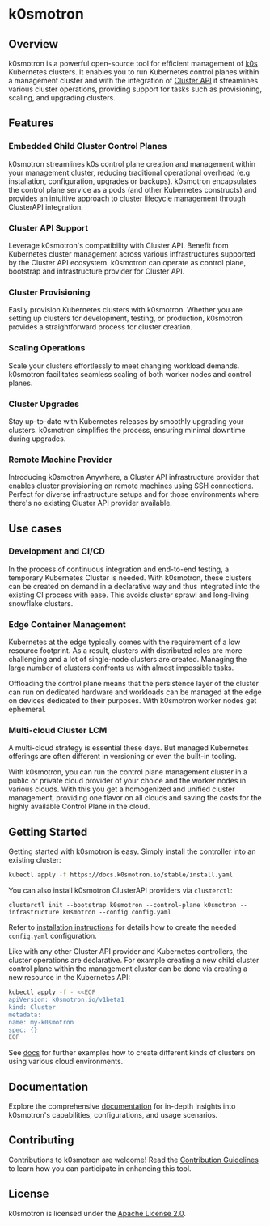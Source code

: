 # k0smotron

## Overview

k0smotron is a powerful open-source tool for efficient management of [k0s](https://k0sproject.io/) Kubernetes clusters. It enables you to run Kubernetes control planes within a management cluster and with the integration of [Cluster API](https://cluster-api.sigs.k8s.io/) it streamlines various cluster operations, providing support for tasks such as provisioning, scaling, and upgrading clusters.

## Features

### Embedded Child Cluster Control Planes

k0smotron streamlines k0s control plane creation and management within your management cluster, reducing traditional operational overhead (e.g  installation, configuration, upgrades or backups). k0smotron encapsulates the control plane service as a pods (and other Kubernetes constructs) and provides an intuitive approach to cluster lifecycle management through ClusterAPI integration.

### Cluster API Support

Leverage k0smotron's compatibility with Cluster API. Benefit from Kubernetes cluster management across various infrastructures supported by the Cluster API ecosystem. k0smotron can operate as control plane, bootstrap and infrastructure provider for Cluster API.

### Cluster Provisioning

Easily provision Kubernetes clusters with k0smotron. Whether you are setting up clusters for development, testing, or production, k0smotron provides a straightforward process for cluster creation.

### Scaling Operations

Scale your clusters effortlessly to meet changing workload demands. k0smotron facilitates seamless scaling of both worker nodes and control planes.

### Cluster Upgrades

Stay up-to-date with Kubernetes releases by smoothly upgrading your clusters. k0smotron simplifies the process, ensuring minimal downtime during upgrades.

### Remote Machine Provider

Introducing k0smotron Anywhere, a Cluster API infrastructure provider that enables cluster provisioning on remote machines using SSH connections. Perfect for diverse infrastructure setups and for those environments where there's no existing Cluster API provider available.

## Use cases

### Development and CI/CD

In the process of continuous integration and end-to-end testing, a temporary Kubernetes Cluster is needed. With k0smotron, these clusters can be created on demand in a declarative way and thus integrated into the existing CI process with ease. This avoids cluster sprawl and long-living snowflake clusters.

### Edge Container Management

Kubernetes at the edge typically comes with the requirement of a low resource footprint. As a result, clusters with distributed roles are more challenging and a lot of single-node clusters are created. Managing the large number of clusters confronts us with almost impossible tasks.

Offloading the control plane means that the persistence layer of the cluster can run on dedicated hardware and workloads can be managed at the edge on devices dedicated to their purposes. With k0smotron worker nodes get ephemeral.

### Multi-cloud Cluster LCM

A multi-cloud strategy is essential these days. But managed Kubernetes offerings are often different in versioning or even the built-in tooling.

With k0smotron, you can run the control plane management cluster in a public or private cloud provider of your choice and the worker nodes in various clouds. With this you get a homogenized and unified cluster management, providing one flavor on all clouds and saving the costs for the highly available Control Plane in the cloud.

## Getting Started

Getting started with k0smotron is easy. Simply install the controller into an existing cluster:

```bash
kubectl apply -f https://docs.k0smotron.io/stable/install.yaml
```

You can also install k0smotron ClusterAPI providers via `clusterctl`:

```shell
clusterctl init --bootstrap k0smotron --control-plane k0smotron --infrastructure k0smotron --config config.yaml
```

Refer to [installation instructions](https://docs.k0smotron.io/stable/install/#clusterctl) for details how to create the needed `config.yaml` configuration.

Like with any other Cluster API provider and Kubernetes controllers, the cluster operations are declarative. For example creating a new child cluster control plane within the management cluster can be done via creating a new resource in the Kubernetes API:

``` bash
kubectl apply -f - <<EOF
apiVersion: k0smotron.io/v1beta1
kind: Cluster
metadata:
name: my-k0smotron
spec: {}
EOF
```

See [docs](https://docs.k0smotron.io/stable/usage-overview/) for further examples how to create different kinds of clusters on using various cloud environments.

## Documentation

Explore the comprehensive [documentation](https://docs.k0smotron.io/stable) for in-depth insights into k0smotron's capabilities, configurations, and usage scenarios.

## Contributing

Contributions to k0smotron are welcome! Read the [Contribution Guidelines](docs/contributing/contribute-overview.md) to learn how you can participate in enhancing this tool.

## License

k0smotron is licensed under the [Apache License 2.0](LICENSE).
